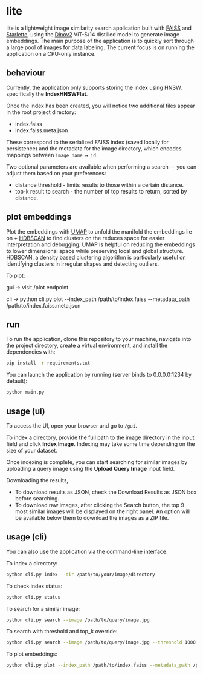 # lite

lite is a lightweight image similarity search application built with [FAISS](https://github.com/facebookresearch/faiss) and [Starlette](https://github.com/encode/starlette), using the [Dinov2](https://github.com/facebookresearch/dinov2) ViT-S/14 distilled model to generate image embeddings. The main purpose of the application is to quickly sort through a large pool of images for data labeling. The current focus is on running the application on a CPU-only instance.

## behaviour

Currently, the application only supports storing the index using HNSW, specifically the **IndexHNSWFlat**.

Once the index has been created, you will notice two additional files appear in the root project directory:

- index.faiss
- index.faiss.meta.json

These correspond to the serialized FAISS index (saved locally for persistence) and the metadata for the image directory, which encodes mappings between `image_name ↔ id`.

Two optional parameters are available when performing a search — you can adjust them based on your preferences:

- distance threshold - limits results to those within a certain distance.
- top-k result to search -  the number of top results to return, sorted by distance.

## plot embeddings

Plot the embeddings with [UMAP](https://umap-learn.readthedocs.io/en/latest/index.html) to unfold the manifold the embeddings lie on + [HDBSCAN](https://hdbscan.readthedocs.io/en/latest/) to find clusters on the reduces space for easier interpretation and debugging. UMAP is helpful on reducing the embeddings to lower dimensional space while preserving local and global structure. HDBSCAN, a density based clustering algorithm is particularly useful on identifying clusters in irregular shapes and detecting outliers.

To plot:

gui -> visit /plot endpoint

cli -> python cli.py plot --index_path /path/to/index.faiss --metadata_path /path/to/index.faiss.meta.json

## run

To run the application, clone this repository to your machine, navigate into the project directory, create a virtual environment, and install the dependencies with:

```bash
pip install -r requirements.txt
```

You can launch the application by running (server binds to 0.0.0.0:1234 by default):

```bash
python main.py
```

## usage (ui)

To access the UI, open your browser and go to `/gui`.

To index a directory, provide the full path to the image directory in the input field and click **Index Image**. Indexing may take some time depending on the size of your dataset.

Once indexing is complete, you can start searching for similar images by uploading a query image using the **Upload Query Image** input field.

Downloading the results,

- To download results as JSON, check the Download Results as JSON box before searching.
- To download raw images, after clicking the Search button, the top 9 most similar images will be displayed on the right panel. An option will be available below them to download the images as a ZIP file.

## usage (cli)

You can also use the application via the command-line interface.

To index a directory:

```bash
python cli.py index --dir /path/to/your/image/directory
```

To check index status:

```bash
python cli.py status
```

To search for a similar image:

```bash
python cli.py search --image /path/to/query/image.jpg
```

To search with threshold and top_k override:

```bash
python cli.py search --image /path/to/query/image.jpg --threshold 1000 --top_k 100
```

To plot embeddings:

```bash
python cli.py plot --index_path /path/to/index.faiss --metadata_path /path/to/index.faiss.meta.json
```

